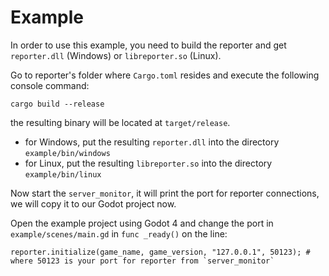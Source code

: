 # Example

In order to use this example, you need to build the reporter and get `reporter.dll` (Windows) or `libreporter.so` (Linux).

Go to reporter's folder where `Cargo.toml` resides and execute the following console command:

```
cargo build --release
```

the resulting binary will be located at `target/release`.

- for Windows, put the resulting `reporter.dll` into the directory `example/bin/windows`
- for Linux, put the resulting `libreporter.so` into the directory `example/bin/linux`

Now start the `server_monitor`, it will print the port for reporter connections, we will copy it to our Godot project now.

Open the example project using Godot 4 and change the port in `example/scenes/main.gd` in `func _ready()` on the line:

```
reporter.initialize(game_name, game_version, "127.0.0.1", 50123); # where 50123 is your port for reporter from `server_monitor`
```
